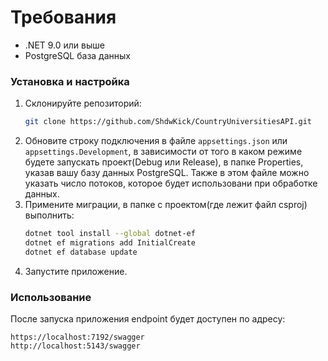 
# Требования
- .NET 9.0 или выше
- PostgreSQL база данных

### Установка и настройка

1. Склонируйте репозиторий:
   ```bash
   git clone https://github.com/ShdwKick/CountryUniversitiesAPI.git
   ```
2. Обновите строку подключения в файле `appsettings.json` или `appsettings.Development`, в зависимости от того в каком режиме будете запускать проект(Debug или Release), в папке Properties, указав вашу базу данных PostgreSQL. Также в этом файле можно указать число потоков, которое будет использовани при обработке данных.
3. Примените миграции, в папке с проектом(где лежит файл csproj) выполнить:
   ```bash
   dotnet tool install --global dotnet-ef
   dotnet ef migrations add InitialCreate
   dotnet ef database update
   ```
4. Запустите приложение.

### Использование

После запуска приложения endpoint будет доступен по адресу:

```
https://localhost:7192/swagger
http://localhost:5143/swagger
```

